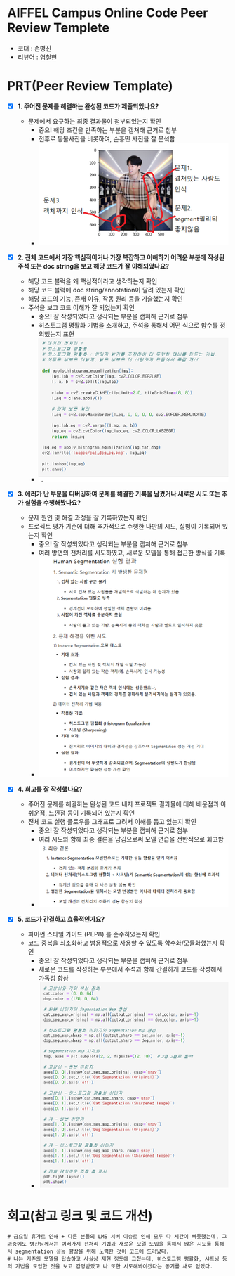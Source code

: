 # AIFFEL Campus Online Code Peer Review Templete
- 코더 : 손병진
- 리뷰어 : 염철헌


# PRT(Peer Review Template)
- [X]  **1. 주어진 문제를 해결하는 완성된 코드가 제출되었나요?**
    - 문제에서 요구하는 최종 결과물이 첨부되었는지 확인
        - 중요! 해당 조건을 만족하는 부분을 캡쳐해 근거로 첨부
        - 전후로 동물사진을 비롯하여, 손흥민 사진을 잘 분석함
        - ![1](review/1.png)
    
- [X]  **2. 전체 코드에서 가장 핵심적이거나 가장 복잡하고 이해하기 어려운 부분에 작성된 
주석 또는 doc string을 보고 해당 코드가 잘 이해되었나요?**
    - 해당 코드 블럭을 왜 핵심적이라고 생각하는지 확인
    - 해당 코드 블럭에 doc string/annotation이 달려 있는지 확인
    - 해당 코드의 기능, 존재 이유, 작동 원리 등을 기술했는지 확인
    - 주석을 보고 코드 이해가 잘 되었는지 확인
        - 중요! 잘 작성되었다고 생각되는 부분을 캡쳐해 근거로 첨부
        - 히스토그램 평활화 기법을 소개하고, 주석을 통해서 어떤 식으로 함수를 정의했는지 표현
        - ![2](review/2.png)
        
- [X]  **3. 에러가 난 부분을 디버깅하여 문제를 해결한 기록을 남겼거나
새로운 시도 또는 추가 실험을 수행해봤나요?**
    - 문제 원인 및 해결 과정을 잘 기록하였는지 확인
    - 프로젝트 평가 기준에 더해 추가적으로 수행한 나만의 시도, 
    실험이 기록되어 있는지 확인
        - 중요! 잘 작성되었다고 생각되는 부분을 캡쳐해 근거로 첨부
        - 여러 방면의 전처리를 시도하였고, 새로운 모델을 통해 접근한 방식을 기록
        - ![3](review/3.png)
        
- [X]  **4. 회고를 잘 작성했나요?**
    - 주어진 문제를 해결하는 완성된 코드 내지 프로젝트 결과물에 대해
    배운점과 아쉬운점, 느낀점 등이 기록되어 있는지 확인
    - 전체 코드 실행 플로우를 그래프로 그려서 이해를 돕고 있는지 확인
        - 중요! 잘 작성되었다고 생각되는 부분을 캡쳐해 근거로 첨부
        - 여러 시도와 함께 최종 결론을 남김으로써 모델 연습을 전반적으로 회고함
        - ![4](review/4.png)
        
- [X]  **5. 코드가 간결하고 효율적인가요?**
    - 파이썬 스타일 가이드 (PEP8) 를 준수하였는지 확인
    - 코드 중복을 최소화하고 범용적으로 사용할 수 있도록 함수화/모듈화했는지 확인
        - 중요! 잘 작성되었다고 생각되는 부분을 캡쳐해 근거로 첨부
        - 새로운 코드를 작성하는 부분에서 주석과 함께 간결하게 코드를 작성해서 가독성 향상
        - ![5](review/5.png)
    

# 회고(참고 링크 및 코드 개선)
```
# 금요일 휴가로 인해 + 다른 분들의 LMS 서버 이슈로 인해 모두 다 시간이 빠듯했는데, 그 와중에도 병진님께서는 여러가지 전처리 기법과 새로운 모델 도입을 통해서 많은 시도를 통해서 segmentation 성능 향상을 위해 노력한 것이 코드에 드러났다.
# 나는 기존의 모델을 답습하고 사실상 재현 정도에 그쳤는데, 히스토그램 평활화, 샤프닝 등의 기법을 도입한 것을 보고 감명받았고 나 또한 시도해봐야겠다는 동기를 새로 얻었다.
```
